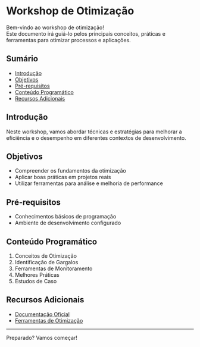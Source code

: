 # Workshop de Otimização

Bem-vindo ao workshop de otimização!  
Este documento irá guiá-lo pelos principais conceitos, práticas e ferramentas para otimizar processos e aplicações.

## Sumário

- [Introdução](#introdução)
- [Objetivos](#objetivos)
- [Pré-requisitos](#pré-requisitos)
- [Conteúdo Programático](#conteúdo-programático)
- [Recursos Adicionais](#recursos-adicionais)

## Introdução

Neste workshop, vamos abordar técnicas e estratégias para melhorar a eficiência e o desempenho em diferentes contextos de desenvolvimento.

## Objetivos

- Compreender os fundamentos da otimização
- Aplicar boas práticas em projetos reais
- Utilizar ferramentas para análise e melhoria de performance

## Pré-requisitos

- Conhecimentos básicos de programação
- Ambiente de desenvolvimento configurado

## Conteúdo Programático

1. Conceitos de Otimização
2. Identificação de Gargalos
3. Ferramentas de Monitoramento
4. Melhores Práticas
5. Estudos de Caso

## Recursos Adicionais

- [Documentação Oficial](https://docs.microsoft.com/)
- [Ferramentas de Otimização](https://github.com/topics/performance)

---
Preparado? Vamos começar!